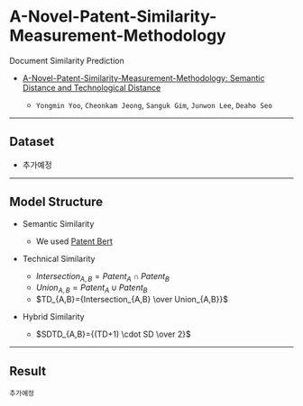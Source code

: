 # A-Novel-Patent-Similarity-Measurement-Methodology

Document Similarity Prediction

  * [A-Novel-Patent-Similarity-Measurement-Methodology: Semantic Distance and Technological Distance](주소추가)
  
    * `Yongmin Yoo`, `Cheonkam Jeong`, `Sanguk Gim`, `Junwon Lee`, `Deaho Seo`

-------------------------------------------------

## Dataset

  * 추가예정

-------------------------------------------------

## Model Structure

  * Semantic Similarity
    
    * We used [Patent Bert](https://huggingface.co/anferico/bert-for-patents)

  * Technical Similarity
    
    * $Intersection_{A,B}=Patent_{A} \cap Patent_{B}$
    * $Union_{A,B}=Patent_{A} \cup Patent_{B}$
    * $TD_{A,B}={Intersection_{A,B} \over Union_{A,B}}$

  * Hybrid Similarity

    * $SDTD_{A,B}={(TD+1) \cdot SD \over 2}$
  
 -------------------------------------------------
 
 ## Result

    추가예정
